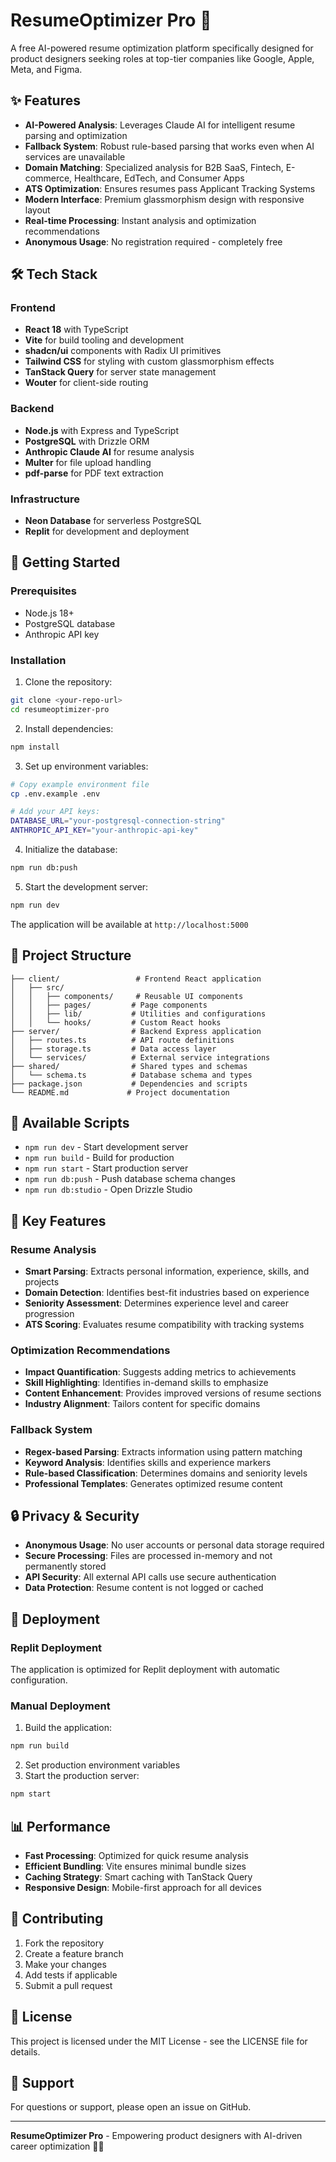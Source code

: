 # ResumeOptimizer Pro 🚀

A free AI-powered resume optimization platform specifically designed for product designers seeking roles at top-tier companies like Google, Apple, Meta, and Figma.

## ✨ Features

- **AI-Powered Analysis**: Leverages Claude AI for intelligent resume parsing and optimization
- **Fallback System**: Robust rule-based parsing that works even when AI services are unavailable
- **Domain Matching**: Specialized analysis for B2B SaaS, Fintech, E-commerce, Healthcare, EdTech, and Consumer Apps
- **ATS Optimization**: Ensures resumes pass Applicant Tracking Systems
- **Modern Interface**: Premium glassmorphism design with responsive layout
- **Real-time Processing**: Instant analysis and optimization recommendations
- **Anonymous Usage**: No registration required - completely free

## 🛠️ Tech Stack

### Frontend
- **React 18** with TypeScript
- **Vite** for build tooling and development
- **shadcn/ui** components with Radix UI primitives
- **Tailwind CSS** for styling with custom glassmorphism effects
- **TanStack Query** for server state management
- **Wouter** for client-side routing

### Backend
- **Node.js** with Express and TypeScript
- **PostgreSQL** with Drizzle ORM
- **Anthropic Claude AI** for resume analysis
- **Multer** for file upload handling
- **pdf-parse** for PDF text extraction

### Infrastructure
- **Neon Database** for serverless PostgreSQL
- **Replit** for development and deployment

## 🚀 Getting Started

### Prerequisites
- Node.js 18+ 
- PostgreSQL database
- Anthropic API key

### Installation

1. Clone the repository:
```bash
git clone <your-repo-url>
cd resumeoptimizer-pro
```

2. Install dependencies:
```bash
npm install
```

3. Set up environment variables:
```bash
# Copy example environment file
cp .env.example .env

# Add your API keys:
DATABASE_URL="your-postgresql-connection-string"
ANTHROPIC_API_KEY="your-anthropic-api-key"
```

4. Initialize the database:
```bash
npm run db:push
```

5. Start the development server:
```bash
npm run dev
```

The application will be available at `http://localhost:5000`

## 📁 Project Structure

```
├── client/                 # Frontend React application
│   ├── src/
│   │   ├── components/     # Reusable UI components
│   │   ├── pages/         # Page components
│   │   ├── lib/           # Utilities and configurations
│   │   └── hooks/         # Custom React hooks
├── server/                # Backend Express application
│   ├── routes.ts          # API route definitions
│   ├── storage.ts         # Data access layer
│   └── services/          # External service integrations
├── shared/                # Shared types and schemas
│   └── schema.ts          # Database schema and types
├── package.json           # Dependencies and scripts
└── README.md             # Project documentation
```

## 🔧 Available Scripts

- `npm run dev` - Start development server
- `npm run build` - Build for production
- `npm run start` - Start production server
- `npm run db:push` - Push database schema changes
- `npm run db:studio` - Open Drizzle Studio

## 🎯 Key Features

### Resume Analysis
- **Smart Parsing**: Extracts personal information, experience, skills, and projects
- **Domain Detection**: Identifies best-fit industries based on experience
- **Seniority Assessment**: Determines experience level and career progression
- **ATS Scoring**: Evaluates resume compatibility with tracking systems

### Optimization Recommendations
- **Impact Quantification**: Suggests adding metrics to achievements
- **Skill Highlighting**: Identifies in-demand skills to emphasize
- **Content Enhancement**: Provides improved versions of resume sections
- **Industry Alignment**: Tailors content for specific domains

### Fallback System
- **Regex-based Parsing**: Extracts information using pattern matching
- **Keyword Analysis**: Identifies skills and experience markers
- **Rule-based Classification**: Determines domains and seniority levels
- **Professional Templates**: Generates optimized resume content

## 🔒 Privacy & Security

- **Anonymous Usage**: No user accounts or personal data storage required
- **Secure Processing**: Files are processed in-memory and not permanently stored
- **API Security**: All external API calls use secure authentication
- **Data Protection**: Resume content is not logged or cached

## 🚀 Deployment

### Replit Deployment
The application is optimized for Replit deployment with automatic configuration.

### Manual Deployment
1. Build the application:
```bash
npm run build
```

2. Set production environment variables
3. Start the production server:
```bash
npm start
```

## 📊 Performance

- **Fast Processing**: Optimized for quick resume analysis
- **Efficient Bundling**: Vite ensures minimal bundle sizes
- **Caching Strategy**: Smart caching with TanStack Query
- **Responsive Design**: Mobile-first approach for all devices

## 🤝 Contributing

1. Fork the repository
2. Create a feature branch
3. Make your changes
4. Add tests if applicable
5. Submit a pull request

## 📄 License

This project is licensed under the MIT License - see the LICENSE file for details.

## 🙋 Support

For questions or support, please open an issue on GitHub.

---

**ResumeOptimizer Pro** - Empowering product designers with AI-driven career optimization 🎨✨